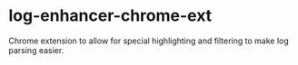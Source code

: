 # log-enhancer-chrome-ext
Chrome extension to allow for special highlighting and filtering to make log parsing easier. 
